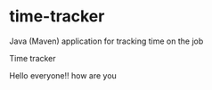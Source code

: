 # time-tracker
Java (Maven) application for tracking time on the job

Time tracker

Hello everyone!!
how are you
